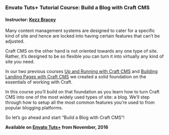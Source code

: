 ### Envato Tuts+ Tutorial Course: Build a Blog with Craft CMS
#### Instructor: [Kezz Bracey](https://tutsplus.com/authorskezz-bracey/)

Many content management systems are designed to cater for a specific kind of site and hence are locked into having certain features that can’t be adjusted. 

Craft CMS on the other hand is not oriented towards any one type of site. Rather, it’s designed to be so flexible you can turn it into virtually any kind of site you need.

In our two previous courses [Up and Running with Craft CMS](https://webdesign.tutsplus.com/courses/up-and-running-with-craft-cms) and [Building Landing Pages with Craft CMS](https://webdesign.tutsplus.com/courses/building-landing-pages-with-craft-cms) we created a solid foundation on the essentials of working with Craft.

In this course you’ll build on that foundation as you learn how to turn Craft CMS into one of the most widely used types of site: a blog. We’ll step through how to setup all the most common features you’re used to from popular blogging platforms.

So let’s go ahead and start “Build a Blog with Craft CMS”!

**Available on [Envato Tuts+](https://tutsplus.com/courses) from November, 2016**